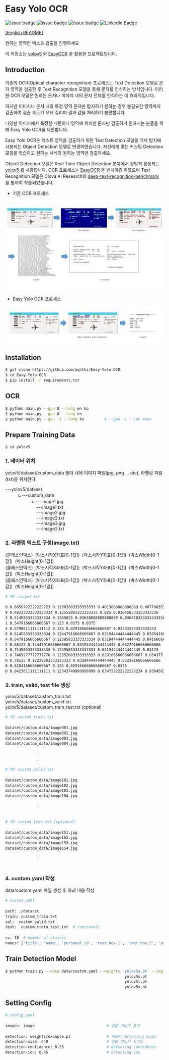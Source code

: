 # Easy Yolo OCR

![issue badge](https://img.shields.io/github/license/aqntks/recog)
![issue badge](https://img.shields.io/badge/build-passing-brightgreen)
![issue badge](https://img.shields.io/badge/%EB%8B%A4%EA%B5%AD%EC%96%B4-%EC%A7%80%EC%9B%90-yellow)
[![LinkedIn Badge](http://img.shields.io/badge/LinkedIn-@InpyoHong-0072b1?style=flat&logo=linkedin&link=https://www.linkedin.com/in/inpyo-hong-886781212/)](https://www.linkedin.com/in/inpyo-hong-886781212/)

[[English README]](https://github.com/aqntks/Easy-Yolo-OCR/blob/master/README_en.md)

원하는 영역만 텍스트 검출을 진행하세요  

이 저장소는 [yolov5](https://github.com/ultralytics/yolov5) 와 [EasyOCR](https://github.com/JaidedAI/EasyOCR) 을 활용한 프로젝트입니다.


## Introduction

기존의 OCR(Optical character recognition) 프로세스는 Text Detection 모델로 문자 영역을 검출한 후 Text Recognition 모델을 통해 문자를 인식하는 방식입니다. 이러한 OCR 모델은 원하는 문서나 이미지 내의 문자 전체를 인식하는 데 효과적입니다.    

하지만 이미지나 문서 내의 특정 영역 문자만 탐지하기 원하는 경우 불필요한 영역까지 검출하여 검출 속도가 오래 걸리며 결과 값을 처리하기 불편합니다.

다양한 이미지에서 특정한 패턴이나 영역에 위치한 문자만 검출하기 원하시는 분들을 위해 Easy Yolo OCR을 제안합니다.

Easy Yolo OCR은 텍스트 영역을 검출하기 위한 Text Detection 모델을 객체 탐지에 사용되는 Object Detection 모델로 변경하였습니다. 자신에게 맞는 커스텀 Detection 모델을 학습하고 원하는 서식의 원하는 영역만 검출하세요.

Object Detection 모델은 Real Time Object Detection 분야에서 활발히 활용되는 [yolov5](https://github.com/ultralytics/yolov5) 를 사용합니다. OCR 프로세스는 [EasyOCR](https://github.com/JaidedAI/EasyOCR) 을 벤치마킹 하였으며 Text Recognition 모델은 Clova AI Research의 [deep-text-recognition-benchmark](https://github.com/clovaai/deep-text-recognition-benchmark) 을 통하여 학습되었습니다.

- 기존 OCR 프로세스

![](res/original.jpg)

- Easy Yolo OCR 프로세스

![](res/easyyoloocr.jpg)


## Installation


``` bash
$ git clone https://github.com/aqntks/Easy-Yolo-OCR
$ cd Easy-Yolo-OCR
$ pip install -r requirements.txt
```

## OCR

```bash
$ python main.py --gpu 0 --lang en ko
$ python main.py --gpu 0 --lang en
$ python main.py --gpu -1 --lang ko         # --gpu -1 : cpu mode
```

## Prepare Training Data
``` bash
$ cd yolov5
```

### 1. 데이터 위치
yolov5/dataset/custom_data 폴더 내에 이미지 파일(jpg, png ... etc), 라벨링 파일(txt)을 위치한다.

---yolov5/dataset\
&nbsp;&nbsp;&nbsp;&nbsp;&nbsp;&nbsp;&nbsp;&nbsp;&nbsp;&nbsp;ㄴ---custom_data\
&nbsp;&nbsp;&nbsp;&nbsp;&nbsp;&nbsp;&nbsp;&nbsp;&nbsp;&nbsp;&nbsp;&nbsp;&nbsp;&nbsp;&nbsp;&nbsp;&nbsp;&nbsp;&nbsp;&nbsp;&nbsp;ㄴ---image1.jpg\
&nbsp;&nbsp;&nbsp;&nbsp;&nbsp;&nbsp;&nbsp;&nbsp;&nbsp;&nbsp;&nbsp;&nbsp;&nbsp;&nbsp;&nbsp;&nbsp;&nbsp;&nbsp;&nbsp;&nbsp;&nbsp;&nbsp;&nbsp;&nbsp;&nbsp;---image1.txt\
&nbsp;&nbsp;&nbsp;&nbsp;&nbsp;&nbsp;&nbsp;&nbsp;&nbsp;&nbsp;&nbsp;&nbsp;&nbsp;&nbsp;&nbsp;&nbsp;&nbsp;&nbsp;&nbsp;&nbsp;&nbsp;&nbsp;&nbsp;&nbsp;&nbsp;---image2.jpg\
&nbsp;&nbsp;&nbsp;&nbsp;&nbsp;&nbsp;&nbsp;&nbsp;&nbsp;&nbsp;&nbsp;&nbsp;&nbsp;&nbsp;&nbsp;&nbsp;&nbsp;&nbsp;&nbsp;&nbsp;&nbsp;&nbsp;&nbsp;&nbsp;&nbsp;---image2.txt\
&nbsp;&nbsp;&nbsp;&nbsp;&nbsp;&nbsp;&nbsp;&nbsp;&nbsp;&nbsp;&nbsp;&nbsp;&nbsp;&nbsp;&nbsp;&nbsp;&nbsp;&nbsp;&nbsp;&nbsp;&nbsp;&nbsp;&nbsp;&nbsp;&nbsp;---image3.jpg\
&nbsp;&nbsp;&nbsp;&nbsp;&nbsp;&nbsp;&nbsp;&nbsp;&nbsp;&nbsp;&nbsp;&nbsp;&nbsp;&nbsp;&nbsp;&nbsp;&nbsp;&nbsp;&nbsp;&nbsp;&nbsp;&nbsp;&nbsp;&nbsp;&nbsp;---image3.txt

### 2. 라벨링 텍스트 구성(image.txt)
(클래스인덱스)&nbsp;&nbsp;(박스시작X좌표[0-1값])&nbsp;&nbsp;(박스시작Y좌표[0-1값])&nbsp;&nbsp;(박스Width[0-1값])&nbsp;&nbsp;(박스Height[0-1값])\
(클래스인덱스)&nbsp;&nbsp;(박스시작X좌표[0-1값])&nbsp;&nbsp;(박스시작Y좌표[0-1값])&nbsp;&nbsp;(박스Width[0-1값])&nbsp;&nbsp;(박스Height[0-1값])\
(클래스인덱스)&nbsp;&nbsp;(박스시작X좌표[0-1값])&nbsp;&nbsp;(박스시작Y좌표[0-1값])&nbsp;&nbsp;(박스Width[0-1값])&nbsp;&nbsp;(박스Height[0-1값])
                         
```bash
# 예) image1.txt 

0 0.6659722222222223 0.11302083333333333 0.4013888888888889 0.06770833333333333
9 0.48333333333333334 0.12552083333333333 0.025 0.036458333333333336
3 0.5145833333333334 0.1265625 0.02638888888888889 0.036458333333333336
1 0.5479166666666667 0.125 0.0375 0.0375
4 0.5798611111111112 0.125 0.029166666666666667 0.03333333333333333
8 0.6145833333333334 0.12447916666666667 0.03194444444444445 0.03854166666666667
4 0.6479166666666667 0.12395833333333334 0.03194444444444445 0.041666666666666664
2 0.68125 0.12447916666666667 0.03194444444444445 0.03229166666666666
3 0.7145833333333333 0.12395833333333334 0.03194444444444445 0.03125
7 0.7465277777777778 0.12552083333333333 0.029166666666666667 0.034375
0 0.78125 0.12239583333333333 0.03194444444444445 0.03229166666666666
8 0.8104166666666667 0.125 0.029166666666666667 0.0375
0 0.8423611111111111 0.12343749999999999 0.034722222222222224 0.036458333333333336
```

### 3. train, valid, test file 생성
yolov5/dataset/custom_train.txt\
yolov5/dataset/custom_valid.txt\
yolov5/dataset/custom_train_test.txt (optional)

```bash
# 예) custom_train.txt

dataset/custom_data/image001.jpg
dataset/custom_data/image002.jpg
dataset/custom_data/image003.jpg
dataset/custom_data/image004.jpg
              .
              .
              .
```
```bash
# 예) custom_valid.txt

dataset/custom_data/image101.jpg
dataset/custom_data/image102.jpg
dataset/custom_data/image103.jpg
dataset/custom_data/image104.jpg
              .
              .
              .
```
```bash
# 예) custom_test.txt (optional)

dataset/custom_data/image151.jpg
dataset/custom_data/image152.jpg
dataset/custom_data/image153.jpg
dataset/custom_data/image154.jpg
              .
              .
              .
```

### 4. custom.yaml 작성
data/custom.yaml 파일 생성 후 아래 내용 작성

```bash
# custom.yaml

path: ./dataset
train: custom_train.txt
val:  custom_valid.txt
test:  custom_train_test.txt  # (optional)

nc: 10  # number of classes
names: ['title', 'name', 'personal_id', 'text_box_1', 'text_box_2', 'price', 'address', 'age', 'date', 'count']  # class names
```

## Train Detection Model

```bash
$ python train.py --data data/custom.yaml --weights 'yolov5s.pt' --img 640 --batch-size 64 --epochs 300
                                                     yolov5m.pt        960              40          100
                                                     yolov5l.pt        480              24           50 
                                                     yolov5x.pt        320              16           30 
```

## Setting Config
```bash
# config.yaml

images: image                                # 검출 이미지 폴더

detection: weights/example.pt                # 학습된 detecting model
detection-size: 640                          # 검출 이미지 사이즈
detection-confidence: 0.25                   # detecting confidence
detection-iou: 0.45                          # detecting iou
```




